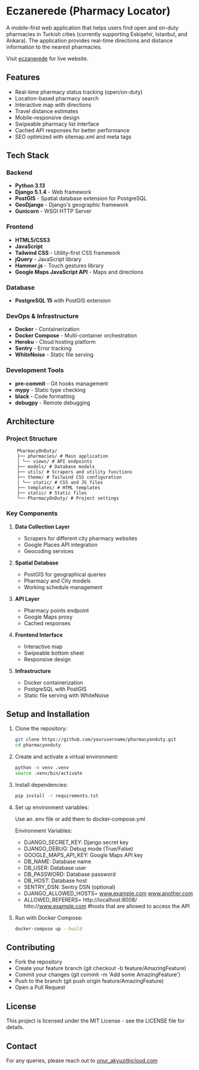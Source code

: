 # Eczanerede (Pharmacy Locator)

A mobile-first web application that helps users find open and on-duty pharmacies in Turkish cities (currently supporting Eskişehir, Istanbul, and Ankara). The application provides real-time directions and distance information to the nearest pharmacies.

Visit [eczanerede](https://eczanerede.com) for live website.

## Features

- Real-time pharmacy status tracking (open/on-duty)
- Location-based pharmacy search
- Interactive map with directions
- Travel distance estimates
- Mobile-responsive design
- Swipeable pharmacy list interface
- Cached API responses for better performance
- SEO optimized with sitemap.xml and meta tags

## Tech Stack

### Backend
- **Python 3.13**
- **Django 5.1.4** - Web framework
- **PostGIS** - Spatial database extension for PostgreSQL
- **GeoDjango** - Django's geographic framework
- **Gunicorn** - WSGI HTTP Server

### Frontend
- **HTML5/CSS3**
- **JavaScript**
- **Tailwind CSS** - Utility-first CSS framework
- **jQuery** - JavaScript library
- **Hammer.js** - Touch gestures library
- **Google Maps JavaScript API** - Maps and directions

### Database
- **PostgreSQL 15** with PostGIS extension

### DevOps & Infrastructure
- **Docker** - Containerization
- **Docker Compose** - Multi-container orchestration
- **Heroku** - Cloud hosting platform
- **Sentry** - Error tracking
- **WhiteNoise** - Static file serving

### Development Tools
- **pre-commit** - Git hooks management
- **mypy** - Static type checking
- **black** - Code formatting
- **debugpy** - Remote debugging

## Architecture

### Project Structure
        PharmacyOnDuty/ 
        ├── pharmacies/ # Main application 
        │ └── views/ # API endpoints
        ├── models/ # Database models 
        ├── utils/ # Scrapers and utility functions 
        ├── theme/ # Tailwind CSS configuration 
        | └── static/ # CSS and JS files
        ├── templates/ # HTML templates 
        ├── static/ # Static files 
        └── PharmacyOnDuty/ # Project settings

### Key Components

1. **Data Collection Layer**
   - Scrapers for different city pharmacy websites
   - Google Places API integration
   - Geocoding services

2. **Spatial Database**
   - PostGIS for geographical queries
   - Pharmacy and City models
   - Working schedule management

3. **API Layer**
   - Pharmacy points endpoint
   - Google Maps proxy
   - Cached responses

4. **Frontend Interface**
   - Interactive map
   - Swipeable bottom sheet
   - Responsive design

5. **Infrastructure**
   - Docker containerization
   - PostgreSQL with PostGIS
   - Static file serving with WhiteNoise

## Setup and Installation

1. Clone the repository:
    ```bash
    git clone https://github.com/yourusername/pharmacyonduty.git
    cd pharmacyonduty
    ```

2. Create and activate a virtual environment:
    ```bash
    python -m venv .venv
    source .venv/bin/activate
    ```
    
3. Install dependencies:
    ```bash
    pip install -r requirements.txt

4. Set up environment variables:
   
   Use an .env file or add them to docker-compose.yml

    Environment Variables:
    - DJANGO_SECRET_KEY: Django secret key
    - DJANGO_DEBUG: Debug mode (True/False)
    - GOOGLE_MAPS_API_KEY: Google Maps API key
    - DB_NAME: Database name
    - DB_USER: Database user
    - DB_PASSWORD: Database password
    - DB_HOST: Database host
    - SENTRY_DSN: Sentry DSN (optional)
    - DJANGO_ALLOWED_HOSTS= www.example.com www.another.com
    - ALLOWED_REFERERS= http://localhost:8008/ htto://www.example.com #hosts that are allowed to access the API

5. Run with Docker Compose:
    ```bash
    docker-compose up --build
    ```  
## Contributing
- Fork the repository
- Create your feature branch (git checkout -b feature/AmazingFeature)
- Commit your changes (git commit -m 'Add some AmazingFeature')
- Push to the branch (git push origin feature/AmazingFeature)
- Open a Pull Request

## License
This project is licensed under the MIT License - see the LICENSE file for details.

## Contact
For any queries, please reach out to onur_akyuz@icloud.com